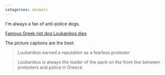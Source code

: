 ```yaml
---
categories: animals
---
```


I'm always a fan of anti-police dogs.

[Famous Greek riot dog Loukanikos dies](https://www.bbc.com/news/world-europe-29565725)

The picture captions are the best:

> Loukanikos earned a reputation as a fearless protester

> Loukanikos is always the leader of the pack on the front line between protesters and police in Greece

